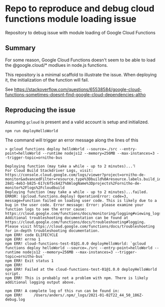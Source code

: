 # Repo to reproduce and debug cloud functions module loading issue

Repository to debug issue with module loading of Google Cloud Functions

## Summary

For some reason, Google Cloud Functions doesn't seem to be able to load the @google.cloud/* modlues in node.js functions.

This repository is a minimal scaffold to illustrate the issue. When deploying it, the initialization of the function will fail.

See https://stackoverflow.com/questions/65538584/google-cloud-functions-sometimes-doesnt-find-google-cloud-dependencies-altho

## Reproducing the issue

Assuming `gcloud` is present and a valid account is setup and initialized.

```
npm run deployHelloWorld
```

The command will trigger an error message along the lines of this

```
> gcloud functions deploy helloWorld --source=./src --entry-point=helloWorld --runtime nodejs12 --memory=256MB --max-instances=3 --trigger-topic=ornitho-bus

Deploying function (may take a while - up to 2 minutes)...⠹
For Cloud Build Stackdriver Logs, visit: https://console.cloud.google.com/logs/viewer?project=ornitho-de-monitor&advancedFilter=resource.type%3Dbuild%0Aresource.labels.build_id%3D75a347c3-28d1-4eb3-b825-617c6f5c6427%0AlogName%3Dprojects%2Fornitho-de-monitor%2Flogs%2Fcloudbuild
Deploying function (may take a while - up to 2 minutes)...failed.
ERROR: (gcloud.functions.deploy) OperationError: code=3, message=Function failed on loading user code. This is likely due to a bug in the user code. Error message: Error: please examine your function logs to see the error cause: https://cloud.google.com/functions/docs/monitoring/logging#viewing_logs. Additional troubleshooting documentation can be found at https://cloud.google.com/functions/docs/troubleshooting#logging. Please visit https://cloud.google.com/functions/docs/troubleshooting for in-depth troubleshooting documentation.
npm ERR! code ELIFECYCLE
npm ERR! errno 1
npm ERR! cloud-functions-test-01@1.0.0 deployHelloWorld: `gcloud functions deploy helloWorld --source=./src --entry-point=helloWorld --runtime nodejs12 --memory=256MB --max-instances=3 --trigger-topic=ornitho-bus`
npm ERR! Exit status 1
npm ERR!
npm ERR! Failed at the cloud-functions-test-01@1.0.0 deployHelloWorld script.
npm ERR! This is probably not a problem with npm. There is likely additional logging output above.

npm ERR! A complete log of this run can be found in:
npm ERR!     /Users/anders/.npm/_logs/2021-01-02T22_44_50_186Z-debug.log
```
